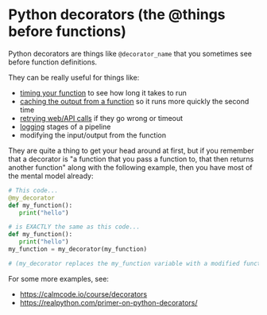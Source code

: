 # Python decorators (the @things before functions)

Python decorators are things like `@decorator_name` that you sometimes see before function definitions.

They can be really useful for things like:

- [timing your function](https://stackoverflow.com/a/27737385) to see how long it takes to run
- [caching the output from a function](https://docs.python.org/3/library/functools.html#functools.cache) so it runs more quickly the second time
- [retrying web/API calls](https://tenacity.readthedocs.io) if they go wrong or timeout
- [logging](https://calmcode.io/course/pandas-pipe/logs) stages of a pipeline
- modifying the input/output from the function

They are quite a thing to get your head around at first, but if you remember that a decorator is "a function that you pass a function to, that then returns another function" along with the following example, then you have most of the mental model already:

```python
# This code...
@my_decorator
def my_function():
   print("hello")

# is EXACTLY the same as this code...
def my_function():
   print("hello")
my_function = my_decorator(my_function)

# (my_decorator replaces the my_function variable with a modified function)
```

For some more examples, see:
- https://calmcode.io/course/decorators
- https://realpython.com/primer-on-python-decorators/
